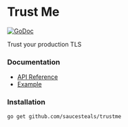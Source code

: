# Trust Me

[![GoDoc](https://godoc.org/github.com/saucesteals/trustme?status.svg)](https://godoc.org/github.com/saucesteals/trustme)

Trust your production TLS

### Documentation

- [API Reference](https://godoc.org/github.com/saucesteals/trustme)
- [Example](https://github.com/saucesteals/trustme/blob/5890a2f93ba70d9326c81ebbd9b33f74d9a97b82/examples/trustme/main.go)

### Installation

```sh
go get github.com/saucesteals/trustme
```
